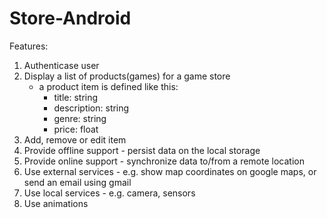 # Store-Android

Features:

 1.  Authenticase user
 2. Display a list of products(games) for a game store 
	 - a product item is defined like this:
		 - title: string
		 - description: string
		 - genre: string
		 - price: float
3.  Add, remove or edit item
4. Provide offline support - persist data on the local storage
5. Provide online support - synchronize data to/from a remote location
6. Use external services - e.g. show map coordinates on google maps, or send an email using gmail
7. Use local services - e.g. camera, sensors
8. Use animations
